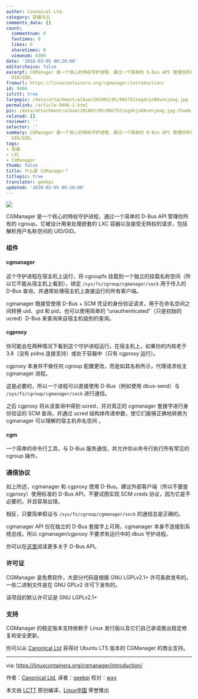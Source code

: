 ```yaml
---
author: Canonical Ltd.
category: 容器与云
comments_data: []
count:
  commentnum: 0
  favtimes: 0
  likes: 0
  sharetimes: 0
  viewnum: 4309
date: '2018-03-05 00:28:00'
editorchoice: false
excerpt: CGManager 是一个核心的特权守护进程，通过一个简单的 D-Bus API 管理你所有的 cgroup。它被设计用来处理嵌套的 LXC 容器以及接受无特权的请求，包括解析用户名称空间的
  UID/GID。
fromurl: https://linuxcontainers.org/cgmanager/introduction/
id: 9406
islctt: true
largepic: /data/attachment/album/201803/05/002752zegdnjo88vnnjmag.jpg
permalink: /article-9406-1.html
pic: /data/attachment/album/201803/05/002752zegdnjo88vnnjmag.jpg.thumb.jpg
related: []
reviewer: ''
selector: ''
summary: CGManager 是一个核心的特权守护进程，通过一个简单的 D-Bus API 管理你所有的 cgroup。它被设计用来处理嵌套的 LXC 容器以及接受无特权的请求，包括解析用户名称空间的
  UID/GID。
tags:
- 容器
- LXC
- CGManager
thumb: false
title: 什么是 CGManager？
titlepic: true
translator: geekpi
updated: '2018-03-05 00:28:00'
---
```


![](/data/attachment/album/201803/05/002752zegdnjo88vnnjmag.jpg)


CGManager 是一个核心的特权守护进程，通过一个简单的 D-Bus API 管理你所有的 cgroup。它被设计用来处理嵌套的 LXC 容器以及接受无特权的请求，包括解析用户名称空间的 UID/GID。


### 组件


#### cgmanager


这个守护进程在宿主机上运行，​​将 cgroupfs 挂载到一个独立的挂载名称空间（所以它不能从宿主机上看到），绑定 `/sys/fs/cgroup/cgmanager/sock` 用于传入的 D-Bus 查询，并通常处理宿主机上直接运行的所有客户端。


cgmanager 既接受使用 D-Bus + SCM 凭证的身份验证请求，用于在命名空间之间转换 uid、gid 和 pid，也可以使用简单的 “unauthenticated”（只是初始的 ucred）D-Bus 来查询来自宿主机级别的查询。


#### cgproxy


你可能会在两种情况下看到这个守护进程运行。在宿主机上，如果你的内核老于 3.8（没有 pidns 连接支持）或处于容器中（只有 cgproxy 运行）。


cgproxy 本身并不做任何 cgroup 配置更改，而是如其名称所示，代理请求给主 cgmanager 进程。


这是必要的，所以一个进程可以直接使用 D-Bus（例如使用 dbus-send）与 `/sys/fs/cgroup/cgmanager/sock` 进行通信。


之后 cgproxy 将从该查询中得到 ucred，并对真正的 cgmanager 套接字进行身份验证的 SCM 查询，并通过 ucred 结构体传递参数，使它们能够正确地转换为 cgmanager 可以理解的宿主机命名空间 。


#### cgm


一个简单的命令行工具，与 D-Bus 服务通信，并允许你从命令行执行所有常见的 cgroup 操作。


### 通信协议


如上所述，cgmanager 和 cgproxy 使用 D-Bus。建议外部客户端（所以不要是 cgproxy）使用标准的 D-Bus API，不要试图实现 SCM creds 协议，因为它是不必要的，并且容易出错。


相反，只要简单假设与 `/sys/fs/cgroup/cgmanager/sock` 的通信总是正确的。


cgmanager API 仅在独立的 D-Bus 套接字上可用，cgmanager 本身不连接到系统总线，所以 cgmanager/cgproxy 不要求有运行中的 dbus 守护进程。


你可以在[这里](https://linuxcontainers.org/cgmanager/dbus-api/)阅读更多关于 D-Bus API。


### 许可证


CGManager 是免费软件，大部分代码是根据 GNU LGPLv2.1+ 许可条款发布的，一些二进制文件是在 GNU GPLv2 许可下发布的。


该项目的默认许可证是 GNU LGPLv2.1+


### 支持


CGManager 的稳定版本支持依赖于 Linux 发行版以及它们自己承诺推出稳定修复和安全更新。


你可以从 [Canonical Ltd](http://www.canonical.com/) 获得对 Ubuntu LTS 版本的 CGManager 的商业支持。




---


via: <https://linuxcontainers.org/cgmanager/introduction/>


作者：[Canonical Ltd.](http://www.canonical.com/) 译者：[geekpi](https://github.com/geekpi) 校对：[wxy](https://github.com/wxy)


本文由 [LCTT](https://github.com/LCTT/TranslateProject) 原创编译，[Linux中国](https://linux.cn/) 荣誉推出